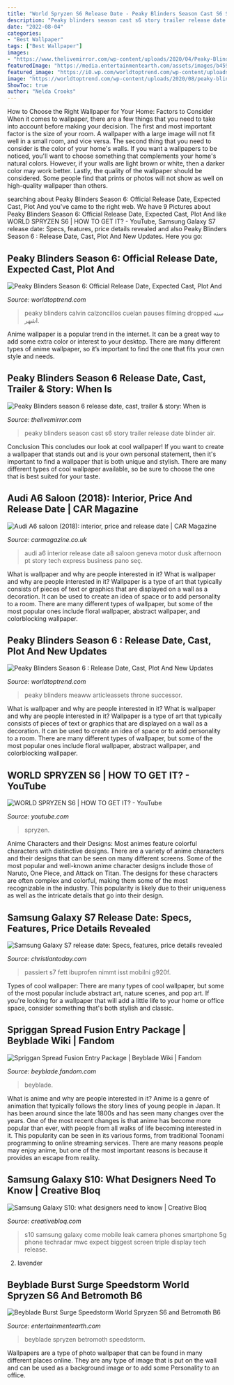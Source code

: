 ```yaml
---
title: "World Spryzen S6 Release Date - Peaky Blinders Season Cast S6 Story Trailer Release Date Blinder Air"
description: "Peaky blinders season cast s6 story trailer release date blinder air"
date: "2022-08-04"
categories:
- "Best Wallpaper"
tags: ["Best Wallpaper"]
images:
- "https://www.thelivemirror.com/wp-content/uploads/2020/04/Peaky-Blinders-season-6.jpg"
featuredImage: "https://media.entertainmentearth.com/assets/images/b45993d215c342af947149fcda1d6024lg.jpg"
featured_image: "https://i0.wp.com/worldtoptrend.com/wp-content/uploads/2020/05/c1281150-ddd2-11e9-9899-1b0f9e4c3c5a_800_420.jpeg?fit=800%2C420&amp;ssl=1"
image: "https://worldtoptrend.com/wp-content/uploads/2020/08/peaky-blinder-season-5-trailer-bbc-748x420.jpg"
ShowToc: true
author: "Nelda Crooks"
---
```



How to Choose the Right Wallpaper for Your Home: Factors to Consider
When it comes to wallpaper, there are a few things that you need to take into account before making your decision. The first and most important factor is the size of your room. A wallpaper with a large image will not fit well in a small room, and vice versa. 
The second thing that you need to consider is the color of your home's walls. If you want a wallpapers to be noticed, you'll want to choose something that complements your home's natural colors. However, if your walls are light brown or white, then a darker color may work better. 
Lastly, the quality of the wallpaper should be considered. Some people find that prints or photos will not show as well on high-quality wallpaper than others.

	

		
searching about Peaky Blinders Season 6: Official Release Date, Expected Cast, Plot And you've came to the right web. We have 9 Pictures about Peaky Blinders Season 6: Official Release Date, Expected Cast, Plot And like WORLD SPRYZEN S6 | HOW TO GET IT? - YouTube, Samsung Galaxy S7 release date: Specs, features, price details revealed and also Peaky Blinders Season 6 : Release Date, Cast, Plot And New Updates. Here you go:
		
    
## Peaky Blinders Season 6: Official Release Date, Expected Cast, Plot And

<img loading=lazy src="https://worldtoptrend.com/wp-content/uploads/2020/08/peaky-blinder-season-5-trailer-bbc-748x420.jpg" onerror="this.onerror=null;this.src='https://tse4.mm.bing.net/th?id=OIP.tGhLx-sTz3nCKZ_uwnF9JAHaEK&amp;pid=15.1';" alt="Peaky Blinders Season 6: Official Release Date, Expected Cast, Plot And">

_Source: worldtoptrend.com_

>peaky blinders calvin calzoncillos cuelan pauses filming dropped سنه اشهر. 

	

Anime wallpaper is a popular trend in the internet. It can be a great way to add some extra color or interest to your desktop. There are many different types of anime wallpaper, so it’s important to find the one that fits your own style and needs.

    
## Peaky Blinders Season 6 Release Date, Cast, Trailer &amp; Story: When Is

<img loading=lazy src="https://www.thelivemirror.com/wp-content/uploads/2020/04/Peaky-Blinders-season-6.jpg" onerror="this.onerror=null;this.src='https://tse4.mm.bing.net/th?id=OIP.BuAgf8NNYAtMauutkZ4COQHaEl&amp;pid=15.1';" alt="Peaky Blinders season 6 release date, cast, trailer &amp; story: When is">

_Source: thelivemirror.com_

>peaky blinders season cast s6 story trailer release date blinder air. 

	

Conclusion
This concludes our look at cool wallpaper! If you want to create a wallpaper that stands out and is your own personal statement, then it's important to find a wallpaper that is both unique and stylish. There are many different types of cool wallpaper available, so be sure to choose the one that is best suited for your taste.

    
## Audi A6 Saloon (2018): Interior, Price And Release Date | CAR Magazine

<img loading=lazy src="https://car-images.bauersecure.com/pagefiles/80493/audi_a6_2018_52.jpg" onerror="this.onerror=null;this.src='https://tse4.mm.bing.net/th?id=OIP.OdmgyWAX1XenP3i8gmluBQHaE7&amp;pid=15.1';" alt="Audi A6 saloon (2018): interior, price and release date | CAR Magazine">

_Source: carmagazine.co.uk_

>audi a6 interior release date a8 saloon geneva motor dusk afternoon pt story tech express business pano seç. 

	

What is wallpaper and why are people interested in it?
What is wallpaper and why are people interested in it?
Wallpaper is a type of art that typically consists of pieces of text or graphics that are displayed on a wall as a decoration. It can be used to create an idea of space or to add personality to a room. There are many different types of wallpaper, but some of the most popular ones include floral wallpaper, abstract wallpaper, and colorblocking wallpaper.

    
## Peaky Blinders Season 6 : Release Date, Cast, Plot And New Updates

<img loading=lazy src="https://i0.wp.com/worldtoptrend.com/wp-content/uploads/2020/05/c1281150-ddd2-11e9-9899-1b0f9e4c3c5a_800_420.jpeg?fit=800%2C420&amp;ssl=1" onerror="this.onerror=null;this.src='https://tse2.mm.bing.net/th?id=OIP.SUUin3P9zpNL6T3cd6ykugHaD4&amp;pid=15.1';" alt="Peaky Blinders Season 6 : Release Date, Cast, Plot And New Updates">

_Source: worldtoptrend.com_

>peaky blinders meaww articleassets throne successor. 

	

What is wallpaper and why are people interested in it?
What is wallpaper and why are people interested in it?
Wallpaper is a type of art that typically consists of pieces of text or graphics that are displayed on a wall as a decoration. It can be used to create an idea of space or to add personality to a room. There are many different types of wallpaper, but some of the most popular ones include floral wallpaper, abstract wallpaper, and colorblocking wallpaper.

    
## WORLD SPRYZEN S6 | HOW TO GET IT? - YouTube

<img loading=lazy src="https://i.ytimg.com/vi/jbRAGQlssxM/maxresdefault.jpg" onerror="this.onerror=null;this.src='https://tse1.mm.bing.net/th?id=OIP.V2f1Yacazcvs8k_E_9BwngHaEK&amp;pid=15.1';" alt="WORLD SPRYZEN S6 | HOW TO GET IT? - YouTube">

_Source: youtube.com_

>spryzen. 

	

Anime Characters and their Designs: Most animes feature colorful characters with distinctive designs.
There are a variety of anime characters and their designs that can be seen on many different screens. Some of the most popular and well-known anime character designs include those of Naruto, One Piece, and Attack on Titan. The designs for these characters are often complex and colorful, making them some of the most recognizable in the industry. This popularity is likely due to their uniqueness as well as the intricate details that go into their design.

    
## Samsung Galaxy S7 Release Date: Specs, Features, Price Details Revealed

<img loading=lazy src="https://ctd-thechristianpost.netdna-ssl.com/en/full/32337/samsung-galaxy-s6.jpg?p=79658&amp;w=760&amp;l=50&amp;t=40" onerror="this.onerror=null;this.src='https://tse3.mm.bing.net/th?id=OIP.pQLKN8kRiU6uyvs8Y8euzQHaH0&amp;pid=15.1';" alt="Samsung Galaxy S7 release date: Specs, features, price details revealed">

_Source: christiantoday.com_

>passiert s7 fett ibuprofen nimmt isst mobilni g920f. 

	

Types of cool wallpaper:
There are many types of cool wallpaper, but some of the most popular include abstract art, nature scenes, and pop art. If you're looking for a wallpaper that will add a little life to your home or office space, consider something that's both stylish and classic.

    
## Spriggan Spread Fusion Entry Package | Beyblade Wiki | Fandom

<img loading=lazy src="https://vignette.wikia.nocookie.net/beyblade/images/9/9e/B-30_box.jpg/revision/latest?cb=20171123074754" onerror="this.onerror=null;this.src='https://tse1.mm.bing.net/th?id=OIP.Oy4LuWnNEJ2vBx4niRAvVgHaOa&amp;pid=15.1';" alt="Spriggan Spread Fusion Entry Package | Beyblade Wiki | Fandom">

_Source: beyblade.fandom.com_

>beyblade. 

	

What is anime and why are people interested in it?
Anime is a genre of animation that typically follows the story lines of young people in Japan. It has been around since the late 1800s and has seen many changes over the years. One of the most recent changes is that anime has become more popular than ever, with people from all walks of life becoming interested in it. This popularity can be seen in its various forms, from traditional Toonami programming to online streaming services. There are many reasons people may enjoy anime, but one of the most important reasons is because it provides an escape from reality.

    
## Samsung Galaxy S10: What Designers Need To Know | Creative Bloq

<img loading=lazy src="https://cdn.mos.cms.futurecdn.net/mz5aEgCfsFTRNnVjDU8M6R-1200-80.jpg" onerror="this.onerror=null;this.src='https://tse4.mm.bing.net/th?id=OIP.e9ZS_Lvwq1AZvJvAnXSVcgHaEK&amp;pid=15.1';" alt="Samsung Galaxy S10: what designers need to know | Creative Bloq">

_Source: creativebloq.com_

>s10 samsung galaxy come mobile leak camera phones smartphone 5g phone techradar mwc expect biggest screen triple display tech release. 

	

2. lavender 

    
## Beyblade Burst Surge Speedstorm World Spryzen S6 And Betromoth B6

<img loading=lazy src="https://media.entertainmentearth.com/assets/images/b45993d215c342af947149fcda1d6024lg.jpg" onerror="this.onerror=null;this.src='https://tse2.mm.bing.net/th?id=OIP.BET1fSIYNDLWebw5u0_R4gHaHa&amp;pid=15.1';" alt="Beyblade Burst Surge Speedstorm World Spryzen S6 and Betromoth B6">

_Source: entertainmentearth.com_

>beyblade spryzen betromoth speedstorm. 

	



Wallpapers are a type of photo wallpaper that can be found in many different places online. They are any type of image that is put on the wall and can be used as a background image or to add some Personality to an office.

